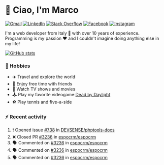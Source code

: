 # 👋 Ciao, I'm Marco

[![Gmail](https://img.shields.io/badge/Gmail-%23BB001B?style=flat-square&logo=gmail&logoColor=white)](mailto:gremo1982@gmail.com)
[![LinkedIn](https://img.shields.io/badge/LinkedIn-%230e76a8?style=flat-square&logo=linkedin)](https://www.linkedin.com/in/marco-polichetti)
[![Stack Overflow](https://img.shields.io/stackexchange/stackoverflow/r/220180?style=flat&logo=stackoverflow&label=Stack%20Overflow&color=%23F47F24)](https://stackoverflow.com/users/220180)
[![Facebook](https://img.shields.io/badge/-Facebook-%234267B2?style=flat-square&logo=facebook&logoColor=white)](https://www.facebook.com/marco.poliketti)
[![Instagram](https://img.shields.io/badge/-Instagram-%23C13584?style=flat-square&logo=instagram&logoColor=white)](https://www.instagram.com/marco.gremo)

I'm a web developer from Italy 🍕 with over 10 years of experience. Programming is my passion ❤️ and I couldn't imagine doing anything else in my life!

[![GitHub stats](https://github-readme-stats.vercel.app/api?username=gremo&show_icons=true&rank_icon=github&theme=transparent)](https://github.com/anuraghazra/github-readme-stats)

### 📅 Hobbies

- ✈️ Travel and explore the world
- 🍻 Enjoy free time with friends
- 🎥 Watch TV shows and movies
- 🕹️ Play my favorite videogame [Dead by Daylight](https://deadbydaylight.com)
- ⚽ Play tennis and five-a-side

### ⚡ Recent activity

<!--START_SECTION:activity-->
1. ❗ Opened issue [#738](https://github.com/DEVSENSE/phptools-docs/issues/738) in [DEVSENSE/phptools-docs](https://github.com/DEVSENSE/phptools-docs)
2. ❌ Closed PR [#3236](https://github.com/espocrm/espocrm/pull/3236) in [espocrm/espocrm](https://github.com/espocrm/espocrm)
3. 🗣 Commented on [#3236](https://github.com/espocrm/espocrm/pull/3236#issuecomment-2525567155) in [espocrm/espocrm](https://github.com/espocrm/espocrm)
4. 🗣 Commented on [#3236](https://github.com/espocrm/espocrm/pull/3236#issuecomment-2525241772) in [espocrm/espocrm](https://github.com/espocrm/espocrm)
5. 🗣 Commented on [#3236](https://github.com/espocrm/espocrm/pull/3236#issuecomment-2525231733) in [espocrm/espocrm](https://github.com/espocrm/espocrm)
<!--END_SECTION:activity-->
